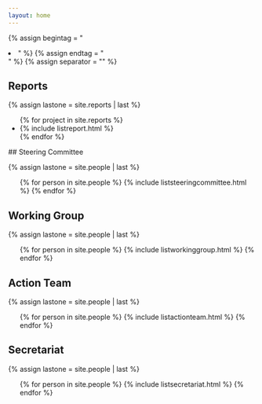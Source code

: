 ```yaml
---
layout: home
---
```


{% assign begintag = "<li>" %}
{% assign endtag = "</li>" %}
{% assign separator = "" %}

## Reports

{% assign lastone = site.reports | last %}
<ul>
{% for project in site.reports %}
<li>{% include listreport.html %}</li>
{% endfor %}
</ul>
## Steering Committee

{% assign lastone = site.people | last %}
<ul>
{% for person in site.people %}
{% include liststeeringcommittee.html %}
{% endfor %}
</ul>

## Working Group

{% assign lastone = site.people | last %}
<ul>
{% for person in site.people %}
{% include listworkinggroup.html %}
{% endfor %}
</ul>

## Action Team

{% assign lastone = site.people | last %}
<ul>
{% for person in site.people %}
{% include listactionteam.html %}
{% endfor %}
</ul>

## Secretariat

{% assign lastone = site.people | last %}
<ul>
{% for person in site.people %}
{% include listsecretariat.html %}
{% endfor %}
</ul>


